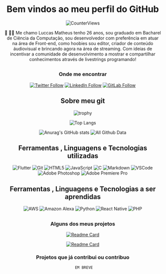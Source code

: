 <div align= 'center'>

# Bem vindos ao meu perfil do GitHub
 
 ![CounterViews](https://komarev.com/ghpvc/?username=luccasmcarvalho&label=Total_de_visualizações&color=1caf0c&style=for-the-badge)



👋 👨‍💻 Me chamo Luccas Matheus tenho 26 anos, sou graduado em Bacharel de Ciência da Computação, sou desenvolvedor com preferência em atuar na área de Front-end, como hoobies sou editor, criador de conteúdo áudiovisual e brincando agora na área de streaming. Com ideias de incentivar a comunidade de desenvolvimento a mostrar e compartilhar conhecimentos através de livestrings programando!
</br>

##

### Onde me encontrar

 [![Twitter Follow](https://img.shields.io/badge/Twitter-%40luccasmcarvalho-blue?style=for-the-badge&logo=twitter)](https://twitter.com/luccasmcarvalho)
 [![LinkedIn Follow](https://img.shields.io/badge/LinkedIn-Luccas%20Matheus-blue?style=for-the-badge&logo=LinkedIn)](https://www.linkedin.com/in/luccasmatheus/)
 [![GitLab Follow](https://img.shields.io/badge/Gitlab-%40luccasmcarvalho-orange?style=for-the-badge&logo=gitlab)](https://www.gitlab.com/luccasmcarvalho/)


##

## Sobre meu git 


  ![trophy](https://github-profile-trophy.vercel.app/?username=luccasmcarvalho&theme=gitdimmed&no-bg=true&no-frame=true&column=4)
 

 
 ![Top Langs](https://github-readme-stats.vercel.app/api/top-langs/?username=luccasmcarvalho&theme=dark)
 
 ![Anurag's GitHub stats](https://github-readme-stats.vercel.app/api?username=luccasmcarvalho&show_icons=true&count_private=true&theme=dark&include_all_commits=true)
 ![All Github Data](https://github-readme-streak-stats.herokuapp.com/?user=luccasmcarvalho&theme=dark)
 



##

## Ferramentas , Linguagens e Tecnologias utilizadas

 
 ![Flutter](https://img.shields.io/static/v1?label=&message=Flutter&?style=for-the-badge&logo=flutter&color=black)
 ![Git](https://img.shields.io/static/v1?label=&message=GIT&?style=for-the-badge&logo=git&color=black)
 ![HTML5](https://img.shields.io/static/v1?label=&message=HTML5&?style=for-the-badge&logo=Html5&color=black)
 ![JavaScript](https://img.shields.io/static/v1?label=&message=Javascript&?style=for-the-badge&logo=javascript&color=black)
 ![C](https://img.shields.io/static/v1?label=&message=C&?style=for-the-badge&logo=c&color=black)
 ![Markdown](https://img.shields.io/static/v1?label=&message=Markdown&?style=for-the-badge&logo=markdown&color=black)
 ![VSCode](https://img.shields.io/static/v1?label=&message=Visual%20Studio%20Code&?style=for-the-badge&logo=visualstudiocode&color=black)
 ![Adobe Photoshop](https://img.shields.io/static/v1?label=&message=Adobe%20Photoshop&?style=for-the-badge&logo=adobephotoshop&color=black)
 ![Adobe Premiere Pro](https://img.shields.io/static/v1?label=&message=Adobe%20Premiere%20Pro&?style=for-the-badge&logo=adobepremierepro&color=black)
  




## Ferramentas , Linguagens e Tecnologias a ser aprendidas


![AWS](https://img.shields.io/static/v1?label=&message=Amazon%20Web%20Service%20(AWS)&?style=for-the-badge&logo=AmazonAWS&color=black)
![Amazon Alexa](https://img.shields.io/static/v1?label=&message=Amazon%20Alexa&?style=for-the-badge&logo=AmazonAlexa&color=black)
![Python](https://img.shields.io/static/v1?label=&message=Python&?style=for-the-badge&logo=python&color=black)
![React Native](https://img.shields.io/static/v1?label=&message=React%20Native&?style=for-the-badge&logo=react&color=black)
![PHP](https://img.shields.io/static/v1?label=&message=PHP&?style=for-the-badge&logo=php&color=black)


##


### Alguns dos meus projetos

 
 [![Readme Card](https://github-readme-stats.vercel.app/api/pin/?username=luccasmcarvalho&repo=Bot_Discord_JS&theme=dark)](https://github.com/luccasmcarvalho/Bot_Discord_JS)
 
 [![Readme Card](https://github-readme-stats.vercel.app/api/pin/?username=luccasmcarvalho&repo=app-switch-theme-flutter&theme=dark)](https://github.com/luccasmcarvalho/app-switch-theme-flutter)

### Projetos que já contribui ou contribuo 
 
       EM BREVE  

 </div>

